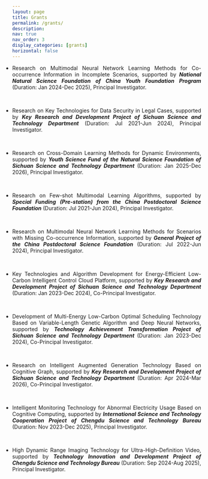 ```yaml
---
layout: page
title: Grants
permalink: /grants/
description: 
nav: true
nav_order: 3
display_categories: [grants]
horizontal: false
---
```




<ul style="text-align: justify; margin: 0; padding: 0;">
	
<li><p>Research on Multimodal Neural Network Learning Methods for Co-occurrence Information in Incomplete Scenarios, supported by <b><i>National Natural Science Foundation of China Youth Foundation Program</i></b> (Duration: Jan 2024-Dec 2025), Principal Investigator. </p></li><br />
	
<li><p>Research on Key Technologies for Data Security in Legal Cases, supported by <b><i>Key Research and Development Project of Sichuan Science and Technology Department</i></b> (Duration: Jul 2021-Jun 2024), Principal Investigator. </p></li><br />

<li><p>Research on Cross-Domain Learning Methods for Dynamic Environments, supported by <b><i>Youth Science Fund of the Natural Science Foundation of Sichuan Science and Technology Department</i></b> (Duration: Jan 2025-Dec 2026), Principal Investigator. </p></li><br />

<li><p>Research on Few-shot Multimodal Learning Algorithms, supported by <b><i>Special Funding (Pre-station) from the China Postdoctoral Science Foundation</i></b> (Duration: Jul 2021-Jun 2024), Principal Investigator. </p></li><br />

<li><p>Research on Multimodal Neural Network Learning Methods for Scenarios with Missing Co-occurrence Information, supported by <b><i>General Project of the China Postdoctoral Science Foundation</i></b> (Duration: Jul 2022-Jun 2024), Principal Investigator. </p></li><br />

<li><p>
Key Technologies and Algorithm Development for Energy-Efficient Low-Carbon Intelligent Control Cloud Platform, supported by <b><i>Key Research and Development Project of Sichuan Science and Technology Department</i></b> (Duration: Jan 2023-Dec 2024), Co-Principal Investigator. </p></li><br />

<li><p>Development of Multi-Energy Low-Carbon Optimal Scheduling Technology Based on Variable-Length Genetic Algorithm and Deep Neural Networks, supported by <b><i>Technology Achievement Transformation Project of Sichuan Science and Technology Department</i></b> (Duration: Jan 2023-Dec 2024), Co-Principal Investigator. </p></li><br />

<li><p>Research on Intelligent Augmented Generation Technology Based on Cognitive Graph, supported by <b><i>Key Research and Development Project of Sichuan Science and Technology Department</i></b> (Duration: Apr 2024-Mar 2026), Co-Principal Investigator. </p></li><br />

<li><p>Intelligent Monitoring Technology for Abnormal Electricity Usage Based on Cognitive Computing, supported by <b><i>International Science and Technology Cooperation Project of Chengdu Science and Technology Bureau</i></b> (Duration: Nov 2023-Dec 2025), Principal Investigator. </p></li><br />

<li><p>High Dynamic Range Imaging Technology for Ultra-High-Definition Video, supported by <b><i>Technology Innovation and Development Project of Chengdu Science and Technology Bureau</i></b> (Duration: Sep 2024-Aug 2025), Principal Investigator. </p></li><br />

</ul>

